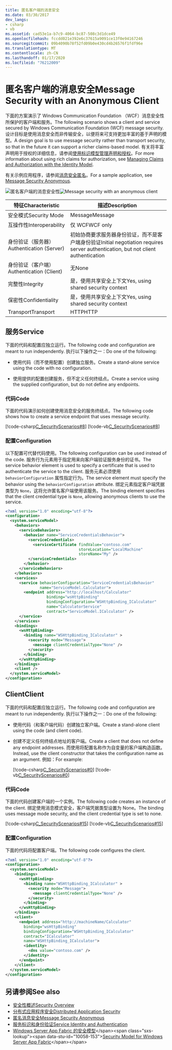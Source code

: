 ```yaml
---
title: 匿名客户端的消息安全
ms.date: 03/30/2017
dev_langs:
- csharp
- vb
ms.assetid: cad53e1a-b7c9-4064-bc87-508c3d1dce49
ms.openlocfilehash: fccdd021e392e6c37615a9091ce13f0e94167246
ms.sourcegitcommit: 09b4090b78f52fd09b0e430cd4b26576f1fdf96e
ms.translationtype: MT
ms.contentlocale: zh-CN
ms.lasthandoff: 01/17/2020
ms.locfileid: "76212009"
---
```

# <a name="message-security-with-an-anonymous-client"></a><span data-ttu-id="10058-102">匿名客户端的消息安全</span><span class="sxs-lookup"><span data-stu-id="10058-102">Message Security with an Anonymous Client</span></span>

<span data-ttu-id="10058-103">下面的方案演示了 Windows Communication Foundation （WCF）消息安全性所保护的客户端和服务。</span><span class="sxs-lookup"><span data-stu-id="10058-103">The following scenario shows a client and service secured by Windows Communication Foundation (WCF) message security.</span></span> <span data-ttu-id="10058-104">设计目标是使用消息安全而非传输安全，以便将来可支持更加丰富的基于声明的模型。</span><span class="sxs-lookup"><span data-stu-id="10058-104">A design goal is to use message security rather than transport security, so that in the future it can support a richer claims-based model.</span></span> <span data-ttu-id="10058-105">有关将丰富声明用于授权的详细信息，请参阅[使用标识模型管理声明和授权](../../../../docs/framework/wcf/feature-details/managing-claims-and-authorization-with-the-identity-model.md)。</span><span class="sxs-lookup"><span data-stu-id="10058-105">For more information about using rich claims for authorization, see [Managing Claims and Authorization with the Identity Model](../../../../docs/framework/wcf/feature-details/managing-claims-and-authorization-with-the-identity-model.md).</span></span>

<span data-ttu-id="10058-106">有关示例应用程序，请参阅[消息安全匿名](../../../../docs/framework/wcf/samples/message-security-anonymous.md)。</span><span class="sxs-lookup"><span data-stu-id="10058-106">For a sample application, see [Message Security Anonymous](../../../../docs/framework/wcf/samples/message-security-anonymous.md).</span></span>

<span data-ttu-id="10058-107">![匿名客户端的消息安全性](../../../../docs/framework/wcf/feature-details/media/b361a565-831c-4c10-90d7-66d8eeece0a1.gif "b361a565-831c-4c10-90d7-66d8eeece0a1")</span><span class="sxs-lookup"><span data-stu-id="10058-107">![Message security with an anonymous client](../../../../docs/framework/wcf/feature-details/media/b361a565-831c-4c10-90d7-66d8eeece0a1.gif "b361a565-831c-4c10-90d7-66d8eeece0a1")</span></span>

|<span data-ttu-id="10058-108">特征</span><span class="sxs-lookup"><span data-stu-id="10058-108">Characteristic</span></span>|<span data-ttu-id="10058-109">描述</span><span class="sxs-lookup"><span data-stu-id="10058-109">Description</span></span>|
|--------------------|-----------------|
|<span data-ttu-id="10058-110">安全模式</span><span class="sxs-lookup"><span data-stu-id="10058-110">Security Mode</span></span>|<span data-ttu-id="10058-111">Message</span><span class="sxs-lookup"><span data-stu-id="10058-111">Message</span></span>|
|<span data-ttu-id="10058-112">互操作性</span><span class="sxs-lookup"><span data-stu-id="10058-112">Interoperability</span></span>|<span data-ttu-id="10058-113">仅 WCF</span><span class="sxs-lookup"><span data-stu-id="10058-113">WCF only</span></span>|
|<span data-ttu-id="10058-114">身份验证（服务器）</span><span class="sxs-lookup"><span data-stu-id="10058-114">Authentication (Server)</span></span>|<span data-ttu-id="10058-115">初始协商要求服务器身份验证，而不是客户端身份验证</span><span class="sxs-lookup"><span data-stu-id="10058-115">Initial negotiation requires server authentication, but not client authentication</span></span>|
|<span data-ttu-id="10058-116">身份验证（客户端）</span><span class="sxs-lookup"><span data-stu-id="10058-116">Authentication (Client)</span></span>|<span data-ttu-id="10058-117">无</span><span class="sxs-lookup"><span data-stu-id="10058-117">None</span></span>|
|<span data-ttu-id="10058-118">完整性</span><span class="sxs-lookup"><span data-stu-id="10058-118">Integrity</span></span>|<span data-ttu-id="10058-119">是，使用共享安全上下文</span><span class="sxs-lookup"><span data-stu-id="10058-119">Yes, using shared security context</span></span>|
|<span data-ttu-id="10058-120">保密性</span><span class="sxs-lookup"><span data-stu-id="10058-120">Confidentiality</span></span>|<span data-ttu-id="10058-121">是，使用共享安全上下文</span><span class="sxs-lookup"><span data-stu-id="10058-121">Yes, using shared security context</span></span>|
|<span data-ttu-id="10058-122">Transport</span><span class="sxs-lookup"><span data-stu-id="10058-122">Transport</span></span>|<span data-ttu-id="10058-123">HTTP</span><span class="sxs-lookup"><span data-stu-id="10058-123">HTTP</span></span>|

## <a name="service"></a><span data-ttu-id="10058-124">服务</span><span class="sxs-lookup"><span data-stu-id="10058-124">Service</span></span>

<span data-ttu-id="10058-125">下面的代码和配置应独立运行。</span><span class="sxs-lookup"><span data-stu-id="10058-125">The following code and configuration are meant to run independently.</span></span> <span data-ttu-id="10058-126">执行以下操作之一：</span><span class="sxs-lookup"><span data-stu-id="10058-126">Do one of the following:</span></span>

- <span data-ttu-id="10058-127">使用代码（而不使用配置）创建独立服务。</span><span class="sxs-lookup"><span data-stu-id="10058-127">Create a stand-alone service using the code with no configuration.</span></span>

- <span data-ttu-id="10058-128">使用提供的配置创建服务，但不定义任何终结点。</span><span class="sxs-lookup"><span data-stu-id="10058-128">Create a service using the supplied configuration, but do not define any endpoints.</span></span>

### <a name="code"></a><span data-ttu-id="10058-129">代码</span><span class="sxs-lookup"><span data-stu-id="10058-129">Code</span></span>

<span data-ttu-id="10058-130">下面的代码演示如何创建使用消息安全的服务终结点。</span><span class="sxs-lookup"><span data-stu-id="10058-130">The following code shows how to create a service endpoint that uses message security.</span></span>

[!code-csharp[C_SecurityScenarios#8](../../../../samples/snippets/csharp/VS_Snippets_CFX/c_securityscenarios/cs/source.cs#8)]
[!code-vb[C_SecurityScenarios#8](../../../../samples/snippets/visualbasic/VS_Snippets_CFX/c_securityscenarios/vb/source.vb#8)]

### <a name="configuration"></a><span data-ttu-id="10058-131">配置</span><span class="sxs-lookup"><span data-stu-id="10058-131">Configuration</span></span>

<span data-ttu-id="10058-132">以下配置可代替代码使用。</span><span class="sxs-lookup"><span data-stu-id="10058-132">The following configuration can be used instead of the code.</span></span> <span data-ttu-id="10058-133">服务行为元素用于指定用来向客户端验证服务身份的证书。</span><span class="sxs-lookup"><span data-stu-id="10058-133">The service behavior element is used to specify a certificate that is used to authenticate the service to the client.</span></span> <span data-ttu-id="10058-134">服务元素必须使用 `behaviorConfiguration` 属性指定行为。</span><span class="sxs-lookup"><span data-stu-id="10058-134">The service element must specify the behavior using the `behaviorConfiguration` attribute.</span></span> <span data-ttu-id="10058-135">绑定元素指定客户端凭据类型为 `None`，这将允许匿名客户端使用该服务。</span><span class="sxs-lookup"><span data-stu-id="10058-135">The binding element specifies that the client credential type is `None`, allowing anonymous clients to use the service.</span></span>

```xml
<?xml version="1.0" encoding="utf-8"?>
<configuration>
  <system.serviceModel>
    <behaviors>
      <serviceBehaviors>
        <behavior name="ServiceCredentialsBehavior">
          <serviceCredentials>
            <serviceCertificate findValue="contoso.com"
                                storeLocation="LocalMachine"
                                storeName="My" />
          </serviceCredentials>
        </behavior>
      </serviceBehaviors>
    </behaviors>
    <services>
      <service behaviorConfiguration="ServiceCredentialsBehavior"
               name="ServiceModel.Calculator">
        <endpoint address="http://localhost/Calculator"
                  binding="wsHttpBinding"
                  bindingConfiguration="WSHttpBinding_ICalculator"
                  name="CalculatorService"
                  contract="ServiceModel.ICalculator" />
      </service>
    </services>
    <bindings>
      <wsHttpBinding>
        <binding name="WSHttpBinding_ICalculator" >
          <security mode="Message">
            <message clientCredentialType="None" />
          </security>
        </binding>
      </wsHttpBinding>
    </bindings>
    <client />
  </system.serviceModel>
</configuration>
```

## <a name="client"></a><span data-ttu-id="10058-136">Client</span><span class="sxs-lookup"><span data-stu-id="10058-136">Client</span></span>

<span data-ttu-id="10058-137">下面的代码和配置应独立运行。</span><span class="sxs-lookup"><span data-stu-id="10058-137">The following code and configuration are meant to run independently.</span></span> <span data-ttu-id="10058-138">执行以下操作之一：</span><span class="sxs-lookup"><span data-stu-id="10058-138">Do one of the following:</span></span>

- <span data-ttu-id="10058-139">使用代码（和客户端代码）创建独立客户端。</span><span class="sxs-lookup"><span data-stu-id="10058-139">Create a stand-alone client using the code (and client code).</span></span>

- <span data-ttu-id="10058-140">创建不定义任何终结点地址的客户端。</span><span class="sxs-lookup"><span data-stu-id="10058-140">Create a client that does not define any endpoint addresses.</span></span> <span data-ttu-id="10058-141">而使用将配置名称作为自变量的客户端构造函数。</span><span class="sxs-lookup"><span data-stu-id="10058-141">Instead, use the client constructor that takes the configuration name as an argument.</span></span> <span data-ttu-id="10058-142">例如：</span><span class="sxs-lookup"><span data-stu-id="10058-142">For example:</span></span>

    [!code-csharp[C_SecurityScenarios#0](../../../../samples/snippets/csharp/VS_Snippets_CFX/c_securityscenarios/cs/source.cs#0)]
    [!code-vb[C_SecurityScenarios#0](../../../../samples/snippets/visualbasic/VS_Snippets_CFX/c_securityscenarios/vb/source.vb#0)]

### <a name="code"></a><span data-ttu-id="10058-143">代码</span><span class="sxs-lookup"><span data-stu-id="10058-143">Code</span></span>

<span data-ttu-id="10058-144">下面的代码创建客户端的一个实例。</span><span class="sxs-lookup"><span data-stu-id="10058-144">The following code creates an instance of the client.</span></span> <span data-ttu-id="10058-145">绑定使用消息模式安全，客户端凭据类型设置为 None。</span><span class="sxs-lookup"><span data-stu-id="10058-145">The binding uses message mode security, and the client credential type is set to none.</span></span>

[!code-csharp[C_SecurityScenarios#15](../../../../samples/snippets/csharp/VS_Snippets_CFX/c_securityscenarios/cs/source.cs#15)]
[!code-vb[C_SecurityScenarios#15](../../../../samples/snippets/visualbasic/VS_Snippets_CFX/c_securityscenarios/vb/source.vb#15)]

### <a name="configuration"></a><span data-ttu-id="10058-146">配置</span><span class="sxs-lookup"><span data-stu-id="10058-146">Configuration</span></span>

<span data-ttu-id="10058-147">下面的代码将配置客户端。</span><span class="sxs-lookup"><span data-stu-id="10058-147">The following code configures the client.</span></span>

```xml
<?xml version="1.0" encoding="utf-8"?>
<configuration>
  <system.serviceModel>
    <bindings>
      <wsHttpBinding>
        <binding name="WSHttpBinding_ICalculator" >
          <security mode="Message">
            <message clientCredentialType="None" />
          </security>
        </binding>
      </wsHttpBinding>
    </bindings>
    <client>
      <endpoint address="http://machineName/Calculator"
        binding="wsHttpBinding"
        bindingConfiguration="WSHttpBinding_ICalculator"
        contract="ICalculator"
        name="WSHttpBinding_ICalculator">
        <identity>
          <dns value="contoso.com" />
        </identity>
      </endpoint>
    </client>
  </system.serviceModel>
</configuration>
```

## <a name="see-also"></a><span data-ttu-id="10058-148">另请参阅</span><span class="sxs-lookup"><span data-stu-id="10058-148">See also</span></span>

- [<span data-ttu-id="10058-149">安全性概述</span><span class="sxs-lookup"><span data-stu-id="10058-149">Security Overview</span></span>](../../../../docs/framework/wcf/feature-details/security-overview.md)
- [<span data-ttu-id="10058-150">分布式应用程序安全</span><span class="sxs-lookup"><span data-stu-id="10058-150">Distributed Application Security</span></span>](../../../../docs/framework/wcf/feature-details/distributed-application-security.md)
- [<span data-ttu-id="10058-151">匿名消息安全</span><span class="sxs-lookup"><span data-stu-id="10058-151">Message Security Anonymous</span></span>](../../../../docs/framework/wcf/samples/message-security-anonymous.md)
- [<span data-ttu-id="10058-152">服务标识和身份验证</span><span class="sxs-lookup"><span data-stu-id="10058-152">Service Identity and Authentication</span></span>](../../../../docs/framework/wcf/feature-details/service-identity-and-authentication.md)
- <span data-ttu-id="10058-153">[Windows Server App Fabric 的安全模型](https://docs.microsoft.com/previous-versions/appfabric/ee677202(v=azure.10))</span><span class="sxs-lookup"><span data-stu-id="10058-153">[Security Model for Windows Server App Fabric](https://docs.microsoft.com/previous-versions/appfabric/ee677202(v=azure.10))</span></span>
